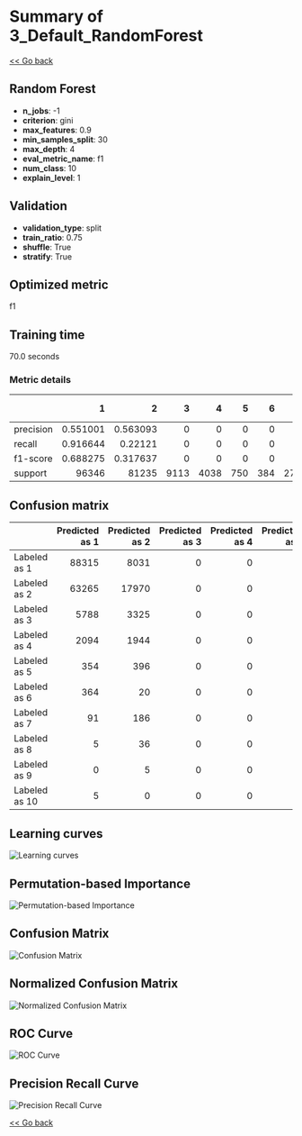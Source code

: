 # Summary of 3_Default_RandomForest

[<< Go back](../README.md)


## Random Forest
- **n_jobs**: -1
- **criterion**: gini
- **max_features**: 0.9
- **min_samples_split**: 30
- **max_depth**: 4
- **eval_metric_name**: f1
- **num_class**: 10
- **explain_level**: 1

## Validation
 - **validation_type**: split
 - **train_ratio**: 0.75
 - **shuffle**: True
 - **stratify**: True

## Optimized metric
f1

## Training time

70.0 seconds

### Metric details
|           |            1 |            2 |    3 |    4 |   5 |   6 |   7 |   8 |   9 |   10 |   accuracy |     macro avg |   weighted avg |   logloss |
|:----------|-------------:|-------------:|-----:|-----:|----:|----:|----:|----:|----:|-----:|-----------:|--------------:|---------------:|----------:|
| precision |     0.551001 |     0.563093 |    0 |    0 |   0 |   0 |   0 |   0 |   0 |    0 |   0.553009 |      0.111409 |       0.514218 |  0.946158 |
| recall    |     0.916644 |     0.22121  |    0 |    0 |   0 |   0 |   0 |   0 |   0 |    0 |   0.553009 |      0.113785 |       0.553009 |  0.946158 |
| f1-score  |     0.688275 |     0.317637 |    0 |    0 |   0 |   0 |   0 |   0 |   0 |    0 |   0.553009 |      0.100591 |       0.479286 |  0.946158 |
| support   | 96346        | 81235        | 9113 | 4038 | 750 | 384 | 277 |  41 |   5 |    5 |   0.553009 | 192194        |  192194        |  0.946158 |


## Confusion matrix
|               |   Predicted as 1 |   Predicted as 2 |   Predicted as 3 |   Predicted as 4 |   Predicted as 5 |   Predicted as 6 |   Predicted as 7 |   Predicted as 8 |   Predicted as 9 |   Predicted as 10 |
|:--------------|-----------------:|-----------------:|-----------------:|-----------------:|-----------------:|-----------------:|-----------------:|-----------------:|-----------------:|------------------:|
| Labeled as 1  |            88315 |             8031 |                0 |                0 |                0 |                0 |                0 |                0 |                0 |                 0 |
| Labeled as 2  |            63265 |            17970 |                0 |                0 |                0 |                0 |                0 |                0 |                0 |                 0 |
| Labeled as 3  |             5788 |             3325 |                0 |                0 |                0 |                0 |                0 |                0 |                0 |                 0 |
| Labeled as 4  |             2094 |             1944 |                0 |                0 |                0 |                0 |                0 |                0 |                0 |                 0 |
| Labeled as 5  |              354 |              396 |                0 |                0 |                0 |                0 |                0 |                0 |                0 |                 0 |
| Labeled as 6  |              364 |               20 |                0 |                0 |                0 |                0 |                0 |                0 |                0 |                 0 |
| Labeled as 7  |               91 |              186 |                0 |                0 |                0 |                0 |                0 |                0 |                0 |                 0 |
| Labeled as 8  |                5 |               36 |                0 |                0 |                0 |                0 |                0 |                0 |                0 |                 0 |
| Labeled as 9  |                0 |                5 |                0 |                0 |                0 |                0 |                0 |                0 |                0 |                 0 |
| Labeled as 10 |                5 |                0 |                0 |                0 |                0 |                0 |                0 |                0 |                0 |                 0 |

## Learning curves
![Learning curves](learning_curves.png)

## Permutation-based Importance
![Permutation-based Importance](permutation_importance.png)
## Confusion Matrix

![Confusion Matrix](confusion_matrix.png)


## Normalized Confusion Matrix

![Normalized Confusion Matrix](confusion_matrix_normalized.png)


## ROC Curve

![ROC Curve](roc_curve.png)


## Precision Recall Curve

![Precision Recall Curve](precision_recall_curve.png)



[<< Go back](../README.md)

